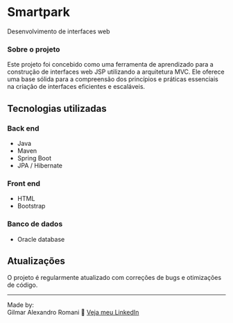 # Smartpark

Desenvolvimento de interfaces web

### Sobre o projeto

Este projeto foi concebido como uma ferramenta de aprendizado para a construção de interfaces web JSP utilizando a arquitetura MVC. Ele oferece uma base sólida para a compreensão dos princípios e práticas essenciais na criação de interfaces eficientes e escaláveis.

## Tecnologias utilizadas
### Back end
- Java
- Maven
- Spring Boot
- JPA / Hibernate

### Front end
- HTML
- Bootstrap

### Banco de dados
- Oracle database

## Atualizações

O projeto é regularmente atualizado com correções de bugs e otimizações de código.

---

Made by:<br />
Gilmar Alexandro Romani 👋 [Veja meu LinkedIn](https://www.linkedin.com/in/gilmar-romani/)
